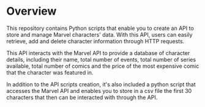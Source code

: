 # Overview

This repository contains Python scripts that enable you to create an API to store and manage Marvel characters' data. With this API, users can easily retrieve, add and delete character information through HTTP requests.

This API interacts with the Marvel API to provide a database of character details, including their name, total number of events, total number of series available, total number of comics and the price of the most expensive comic that the character was featured in. 

In addition to the API scripts creation, it's also included a python script that accesses the Marvel API and enables you to store in a csv file the first 30 characters that then can be interacted with through the API. 
